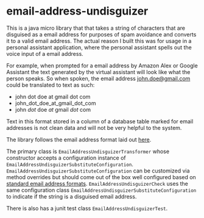 
# email-address-undisguizer

This is a java micro library that that takes a string of characters that are disguised as a email address for purposes of spam avoidance and converts it to a valid email address.  The actual reason I built this was for usage in a personal assistant application, where the personal assistant spells out the voice input of a email address.

For example, when prompted for a email address by Amazon Alex or Google Assistant the text generated by the virtual assistant will look like what the person speaks.  So when spoken, the email address john.doe@gmail.com could be translated to text as such:
* john dot doe at gmail dot com
* john_dot_doe_at_gmail_dot_com
* john _dot_ doe _at_ gmail _dot_ com

Text in this format stored in a column of a database table marked for email addresses is not clean data and will not be very helpful to the system.

The library follows the email address format laid out [here](https://en.wikipedia.org/wiki/Email_address).

The primary class is ```EmailAddressUndisguizerTransformer``` whose constructor accepts a configuration instance of ```EmailAddressUndisguizerSubstituteConfiguration```.  ```EmailAddressUndisguizerSubstituteConfiguration``` can be customized via method overrides but should come out of the box well configured based on [standard email address formats](https://en.wikipedia.org/wiki/Email_address).  ```EmailAddressUndisguizerCheck``` uses the same configuration class ```EmailAddressUndisguizerSubstituteConfiguration``` to indicate if the string is a disguised email address.

There is also has a junit test class ```EmailAddressUndisguizerTest```.
